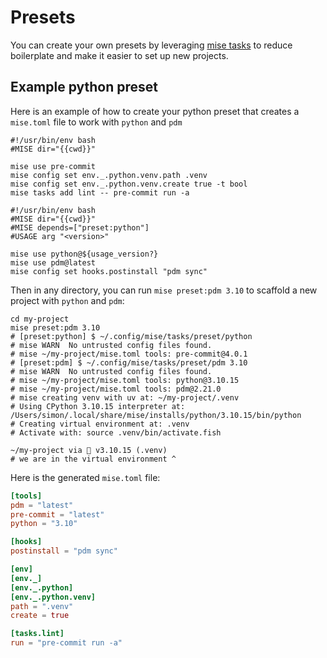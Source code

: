 # Presets

You can create your own presets by leveraging [mise tasks](../tasks/index.md) to reduce boilerplate and make it easier to set up new projects.

## Example python preset

Here is an example of how to create your python preset that creates a `mise.toml` file to work with `python` and `pdm`

```shell [~/.config/mise/tasks/preset/python]
#!/usr/bin/env bash
#MISE dir="{{cwd}}"

mise use pre-commit
mise config set env._.python.venv.path .venv
mise config set env._.python.venv.create true -t bool
mise tasks add lint -- pre-commit run -a
```

```shell [~/.config/mise/tasks/preset/pdm]
#!/usr/bin/env bash
#MISE dir="{{cwd}}"
#MISE depends=["preset:python"]
#USAGE arg "<version>"

mise use python@${usage_version?}
mise use pdm@latest
mise config set hooks.postinstall "pdm sync"
```

Then in any directory, you can run `mise preset:pdm 3.10` to scaffold a new project with `python` and `pdm`:

```shell
cd my-project
mise preset:pdm 3.10
# [preset:python] $ ~/.config/mise/tasks/preset/python
# mise WARN  No untrusted config files found.
# mise ~/my-project/mise.toml tools: pre-commit@4.0.1
# [preset:pdm] $ ~/.config/mise/tasks/preset/pdm 3.10
# mise WARN  No untrusted config files found.
# mise ~/my-project/mise.toml tools: python@3.10.15
# mise ~/my-project/mise.toml tools: pdm@2.21.0
# mise creating venv with uv at: ~/my-project/.venv
# Using CPython 3.10.15 interpreter at: /Users/simon/.local/share/mise/installs/python/3.10.15/bin/python
# Creating virtual environment at: .venv
# Activate with: source .venv/bin/activate.fish

~/my-project via 🐍 v3.10.15 (.venv)
# we are in the virtual environment ^
```

Here is the generated `mise.toml` file:

```toml [mise.toml]
[tools]
pdm = "latest"
pre-commit = "latest"
python = "3.10"

[hooks]
postinstall = "pdm sync"

[env]
[env._]
[env._.python]
[env._.python.venv]
path = ".venv"
create = true

[tasks.lint]
run = "pre-commit run -a"
```
